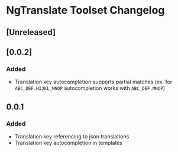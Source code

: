 <!-- Keep a Changelog guide -> https://keepachangelog.com -->

# NgTranslate Toolset Changelog

## [Unreleased]
## [0.0.2]
### Added
- Translation key autocompletion supports partial matches
(ex. for `ABC_DEF.HIJKL_MNOP` autocompletion works with `ABC_DEF.MNOP`)


## 0.0.1
### Added
 - Translation key referencing to json translations
 - Translation key autocompletion in templates

